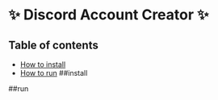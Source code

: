 # ✨ Discord Account Creator ✨

## Table of contents

- [How to install](#install)
- [How to run](#run)
##install












##run
